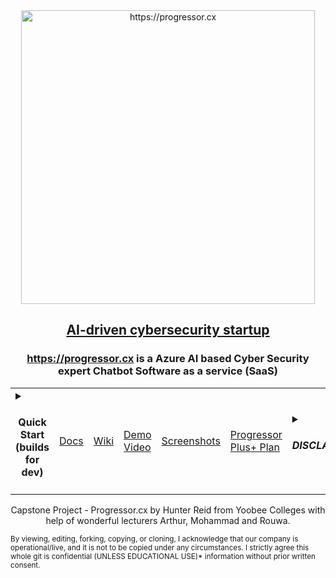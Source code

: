 

<div style="text-align: center;">
    <img width="470" src="https://github.com/hunterjreid/Progressor.cx/assets/62681404/aedf64b9-4839-4490-b117-724ff6d7b237" alt="https://progressor.cx">
       <h2><a href="https://progressor.cx">    AI-driven cybersecurity startup</a> </h2>
    <h3><a href="https://progressor.cx">https://progressor.cx</a> is a Azure AI based Cyber Security expert Chatbot Software as a service (SaaS)</h3>
    <table align="center">
        <tr>
             <td><details closed><summary><h4 style="text-align: center;">Quick Start (builds for dev)</h4></summary>


```markdown
# For the client side:
git clone https://github.com/hunterjreid/Progressor.cx
cd Progressor.cx/client
npm i
npm run serve

# Open a new PowerShell and run the server:
cd Progressor.cx/server
npm i
npm run server
```
</details>
</td>
            <td><a href="READDOCS.md">Docs</a></td>
            <td><a href="READWIKI.md">Wiki</a></td>
            <td><a href="DEMO_VIDEO_LINK">Demo Video</a></td>
            <td><a href="SCREENSHOT.md">Screenshots</a></td>
            <td><a href="PROGRESSOR_PLUS_PLAN.md">Progressor Plus+ Plan</a></td>
            <td> <details closed>
        <summary><h5>DISCLAIMER</h5></summary>
        <p>
            I'm the sole creator behind Progressor, taking on this project solo. I'm Hunter Reid, currently pursuing my capstone project at Yoobee Colleges. The guidance and support from my esteemed mentors—Arthur, Mohammad, and Rouwa—have been invaluable. Their insights have helped shape Progressor into the practical cybersecurity resource it is today.
        </p>
    </details></td>
        </tr>
    </table>
    <p>Capstone Project - Progressor.cx by Hunter Reid from Yoobee Colleges with help of wonderful lecturers Arthur, Mohammad and Rouwa.</p>
</div>

<sub>By viewing, editing, forking, copying, or cloning, I acknowledge that our company is operational/live, and it is not to be copied under any circumstances. I strictly agree this whole git is confidential (UNLESS EDUCATIONAL USE)* information without prior written consent.</sub>
